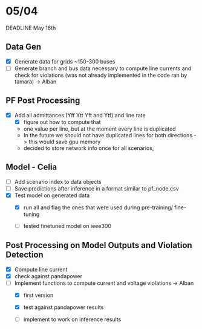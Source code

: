 
# 05/04
DEADLINE May 16th

## Data Gen
- [x] Generate data for grids ~150-300 buses
- [ ] Generate branch and bus data necessary to compute line currents and check for violations (was not already implemented in the code ran by tamara) -> Alban
## PF Post Processing
- [x] Add all admittances (Yff Ytt Yft and Ytf) and line rate
	- [x] figure out how to compute that 
	- one value per line, but at the moment every line is duplicated 
	- In the future we should not have duplicated lines for both directions -> this would save gpu memory
	- decided to store network info once for all scenarios, 

## Model - Celia
- [ ] Add scenario index to data objects
- [ ] Save predictions after inference in a format similar to pf_node.csv
- [x] Test model on generated data
	- [x] run all and flag the ones that were used during pre-training/ fine-tuning
	- [ ] tested finetuned model on ieee300



## Post Processing on Model Outputs and Violation Detection
- [x] Compute line current 
- [x] check against pandapower
- [ ] Implement functions to compute current and voltage violations -> Alban 
	- [x] first version 
	- [x] test against pandapower results
	- [ ] implement to work on inference results






 

